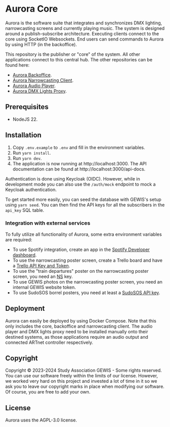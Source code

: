 # Aurora Core

Aurora is the software suite that integrates and synchronizes DMX lighting, narrowcasting screens and currently playing music.
The system is designed around a publish-subscribe architecture.
Executing clients connect to the core using SocketIO Websockets.
End users can send commands to Aurora by using HTTP (in the backoffice).

This repository is the publisher or "core" of the system. All other applications connect to this central hub.
The other repositories can be found here:
- [Aurora Backoffice](https://github.com/gewis/aurora-backoffice).
- [Aurora Narrowcasting Client](https://github.com/gewis/aurora-client).
- [Aurora Audio Player](https://github.com/gewis/aurora-lights-proxy).
- [Aurora DMX Lights Proxy](https://github.com/gewis/aurora-audio-player).

## Prerequisites
- NodeJS 22.

## Installation
1. Copy `.env.example` to `.env` and fill in the environment variables.
2. Run `yarn install`.
3. Run `yarn dev`.
4. The application is now running at http://localhost:3000. The API documentation can be found at http://localhost:3000/api-docs.

Authentication is done using Keycloak (OIDC). However, while in development mode you can also use the `/auth/mock` endpoint to mock a Keycloak authentication.

To get started more easily, you can seed the database with GEWIS's setup using `yarn seed`.
You can then find the API keys for all the subscribers in the `api_key` SQL table.

### Integration with external services
To fully utilize all functionality of Aurora, some extra environment variables are required:
- To use Spotify integration, create an app in the [Spotify Developer dashboard](https://developer.spotify.com/dashboard).
- To use the narrowcasting poster screen, create a Trello board and have a [Trello API Key and Token](https://developer.atlassian.com/cloud/trello/guides/rest-api/authorization/#passing-token-and-key-in-api-requests).
- To use the "train departures" poster on the narrowcasting poster screen, you need an [NS](https://ns.nl) key.
- To use GEWIS photos on the narrowcasting poster screen, you need an internal GEWIS website token.
- To use SudoSOS borrel posters, you need at least a [SudoSOS API key](https://github.com/GEWIS/sudosos-backend). 

## Deployment
Aurora can easily be deployed by using Docker Compose. Note that this only includes the core, backoffice and narrowcasting client.
The audio player and DMX lights proxy need to be installed manually onto their destined systems, as those applications require an audio output and connected ARTnet controller respectively.

## Copyright
Copyright © 2023-2024 Study Association GEWIS - Some rights reserved.
You can use our software freely within the limits of our license.
However, we worked very hard on this project and invested a lot of time in it
so we ask you to leave our copyright marks in place when modifying our software.
Of course, you are free to add your own.

## License
Aurora uses the AGPL-3.0 license.
